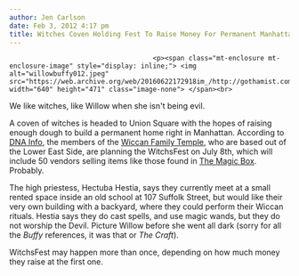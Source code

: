 ```yaml
---
author: Jen Carlson
date: Feb 3, 2012 4:17 pm
title: Witches Coven Holding Fest To Raise Money For Permanent Manhattan Home
---
```


	
										<p><span class="mt-enclosure mt-enclosure-image" style="display: inline;"> <img alt="willowbuffy012.jpeg" src="https://web.archive.org/web/20160622172918im_/http://gothamist.com/attachments/arts_jen/willowbuffy012.jpeg" width="640" height="471" class="image-none"> </span><br>
<span class="photo_caption">We like witches, like Willow when she isn&apos;t being evil.</span></p>

<p>A coven of witches is headed to Union Square with the hopes of raising enough dough to build a permanent home right in Manhattan. According to <a href="https://web.archive.org/web/20160622172918/http://www.dnainfo.com/20120203/murray-hill-gramercy/witches-plan-cast-spell-over-union-square-at-wiccan-festival#ixzz1lKLYBRAu">DNA Info</a>, the members of the <a href="https://web.archive.org/web/20160622172918/http://www.wiccanfamilytemple.org/">Wiccan Family Temple</a>, who are based out of the Lower East Side, are planning the WitchsFest on July 8th, which will include 50 vendors selling items like those found in <a href="https://web.archive.org/web/20160622172918/http://en.wikipedia.org/wiki/The_Magic_Box_(Buffy_the_Vampire_Slayer)">The Magic Box</a>. Probably.  </p>

<p>The high priestess, Hectuba Hestia, says they currently meet at a small rented space inside an old school at 107 Suffolk Street, but would like their very own building with a backyard, where they could perform their Wiccan rituals. Hestia says they do cast spells, and use magic wands, but they do not worship the Devil. Picture Willow before she went all dark (sorry for all the <em>Buffy</em> references, it was that or <em>The Craft</em>).</p>

<p>WitchsFest may happen more than once, depending on how much money they raise at the first one.</p>					
										
									
				